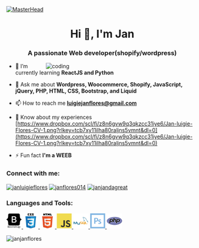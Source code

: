 [![MasterHead](https://user-images.githubusercontent.com/74038190/241765440-80728820-e06b-4f96-9c9e-9df46f0cc0a5.gif)](https://github.com/JanjanFlores/)

<h1 align="center">Hi 👋, I'm Jan</h1>
<h3 align="center">A passionate Web developer(shopify/wordpress)</h3>
<img align="right" width="400" alt="coding" src="https://camo.githubusercontent.com/cae12fddd9d6982901d82580bdf321d81fb299141098ca1c2d4891870827bf17/68747470733a2f2f6d69726f2e6d656469756d2e636f6d2f6d61782f313336302f302a37513379765349765f7430696f4a2d5a2e676966" />

- 🌱 I’m currently learning **ReactJS and Python**

- 💬 Ask me about **Wordpress, Woocommerce, Shopify, JavaScript, jQuery, PHP, HTML, CSS, Bootstrap, and Liquid**

- 📫 How to reach me **luigiejanflores@gmail.com**

- 📄 Know about my experiences [https://www.dropbox.com/scl/fi/z8n6gvw9q3qkzcc31iye6/Jan-luigie-Flores-CV-1.png?rlkey=tcb7xy11ilha80raljns5vmnt&dl=0](https://www.dropbox.com/scl/fi/z8n6gvw9q3qkzcc31iye6/Jan-luigie-Flores-CV-1.png?rlkey=tcb7xy11ilha80raljns5vmnt&dl=0)

- ⚡ Fun fact **I'm a WEEB**

<h3 align="left">Connect with me:</h3>
<p align="left">
<a href="https://linkedin.com/in/janluigieflores" target="blank"><img align="center" src="https://raw.githubusercontent.com/rahuldkjain/github-profile-readme-generator/master/src/images/icons/Social/linked-in-alt.svg" alt="janluigieflores" height="30" width="40" /></a>
<a href="https://fb.com/janflores014" target="blank"><img align="center" src="https://raw.githubusercontent.com/rahuldkjain/github-profile-readme-generator/master/src/images/icons/Social/facebook.svg" alt="janflores014" height="30" width="40" /></a>
<a href="https://instagram.com/janjandagreat" target="blank"><img align="center" src="https://raw.githubusercontent.com/rahuldkjain/github-profile-readme-generator/master/src/images/icons/Social/instagram.svg" alt="janjandagreat" height="30" width="40" /></a>
</p>

<h3 align="left">Languages and Tools:</h3>
<p align="left"> <a href="https://getbootstrap.com" target="_blank" rel="noreferrer"> <img src="https://raw.githubusercontent.com/devicons/devicon/master/icons/bootstrap/bootstrap-plain-wordmark.svg" alt="bootstrap" width="40" height="40"/> </a> <a href="https://www.w3schools.com/css/" target="_blank" rel="noreferrer"> <img src="https://raw.githubusercontent.com/devicons/devicon/master/icons/css3/css3-original-wordmark.svg" alt="css3" width="40" height="40"/> </a> <a href="https://www.w3.org/html/" target="_blank" rel="noreferrer"> <img src="https://raw.githubusercontent.com/devicons/devicon/master/icons/html5/html5-original-wordmark.svg" alt="html5" width="40" height="40"/> </a> <a href="https://developer.mozilla.org/en-US/docs/Web/JavaScript" target="_blank" rel="noreferrer"> <img src="https://raw.githubusercontent.com/devicons/devicon/master/icons/javascript/javascript-original.svg" alt="javascript" width="40" height="40"/> </a> <a href="https://www.mysql.com/" target="_blank" rel="noreferrer"> <img src="https://raw.githubusercontent.com/devicons/devicon/master/icons/mysql/mysql-original-wordmark.svg" alt="mysql" width="40" height="40"/> </a> <a href="https://www.photoshop.com/en" target="_blank" rel="noreferrer"> <img src="https://raw.githubusercontent.com/devicons/devicon/master/icons/photoshop/photoshop-line.svg" alt="photoshop" width="40" height="40"/> </a> <a href="https://www.php.net" target="_blank" rel="noreferrer"> <img src="https://raw.githubusercontent.com/devicons/devicon/master/icons/php/php-original.svg" alt="php" width="40" height="40"/> </a> </p>

<p><img align="center" src="https://github-readme-stats.vercel.app/api/top-langs?username=janjanflores&show_icons=true&locale=en&layout=compact" alt="janjanflores" /></p>
